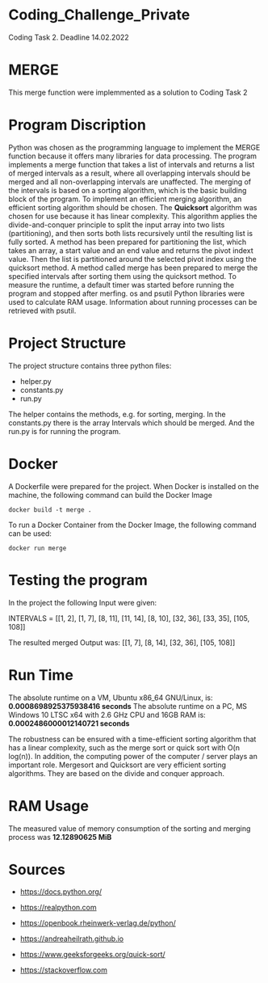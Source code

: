 # Coding_Challenge_Private
Coding Task 2. Deadline 14.02.2022

# MERGE
This merge function were implemmented as a solution to Coding Task 2

# Program Discription
Python was chosen as the programming language to implement the MERGE function because it offers many libraries for data processing.
The program implements a merge function that takes a list of intervals and returns a list of merged intervals as a result, where all overlapping intervals should be merged and all non-overlapping intervals are unaffected.
The merging of the intervals is based on a sorting algorithm, which is the basic building block of the program. To implement an efficient merging algorithm, an efficient sorting algorithm should be chosen.
The **Quicksort** algorithm was chosen for use because it has linear complexity. This algorithm applies the divide-and-conquer principle to split the input array into two lists (partitioning), and then sorts both lists recursively until the resulting list is fully sorted.
A method has been prepared for partitioning the list, which takes an array, a start value and an end value and returns the pivot indext value. Then the list is partitioned around the selected pivot index using the quicksort method.
A method called merge has been prepared to merge the specified intervals after sorting them using the quicksort method.
To measure the runtime, a default timer was started before running the program and stopped after merfing.
os and psutil Python libraries were used to calculate RAM usage. Information about running processes can be retrieved with psutil. 

# Project Structure
The project structure contains three python files: 
- helper.py 
- constants.py 
- run.py

The helper contains the methods, e.g. for sorting, merging. In the constants.py there is the array Intervals which should be merged. And the run.py is for running the program. 

# Docker

A Dockerfile were prepared for the project. When Docker is installed on the machine, the following command can build the Docker Image
```
docker build -t merge .
```
To run a Docker Container from the Docker Image, the following command can be used:

```
docker run merge 
```

# Testing the program
In the project the following Input were given:

INTERVALS = [[1, 2], [1, 7], [8, 11], [11, 14], [8, 10], [32, 36], [33, 35], [105, 108]]

The resulted merged Output was:   [[1, 7], [8, 14], [32, 36], [105, 108]]

# Run Time

The absolute runtime on a VM, Ubuntu x86_64 GNU/Linux, is: **0.0008698925375938416 seconds**
The absolute runtime on a PC, MS Windows 10 LTSC x64 with 2.6 GHz CPU and 16GB RAM is: **0.0002486000012140721 seconds**

The robustness can be ensured with a time-efficient sorting algorithm that has a linear complexity, such as the merge sort or quick sort with O(n log(n)). In addition, the computing power of the computer / server plays an important role.
Mergesort and Quicksort are very efficient sorting algorithms. They are based on the divide and conquer approach.


# RAM Usage

The measured value of memory consumption of the sorting and merging process was **12.12890625 MiB**

# Sources

- https://docs.python.org/

- https://realpython.com

- https://openbook.rheinwerk-verlag.de/python/

- https://andreaheilrath.github.io

- https://www.geeksforgeeks.org/quick-sort/

- https://stackoverflow.com
